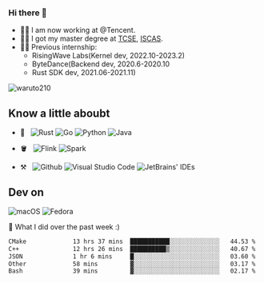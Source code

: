 ### Hi there 👋
- 👨‍💻 I am now working at @Tencent.
- 👨‍🎓 I got my master degree at [TCSE](http://www.tcse.cn), [ISCAS](http://www.iscas.ac.cn).
- 👨‍💻 Previous internship:
  - RisingWave Labs(Kernel dev, 2022.10-2023.2)
  - ByteDance(Backend dev, 2020.6-2020.10
  - Rust SDK dev, 2021.06-2021.11)

<img src="https://komarev.com/ghpvc/?username=waruto210" alt="waruto210" />


## Know a little aboubt

- 📖 &nbsp;
  ![Rust](https://img.shields.io/badge/Rust-red?style=for-the-badge&logo=rust&logoColor=white)
  ![Go](https://img.shields.io/badge/Go-00ADD8?style=for-the-badge&logo=go&logoColor=white)
  ![Python](https://img.shields.io/badge/Python-3776AB?style=for-the-badge&logo=python&logoColor=white)
  ![Java](https://img.shields.io/badge/Java-ED8B00?style=for-the-badge&logo=java&logoColor=white)

- 🪣 &nbsp;
  ![Flink](https://img.shields.io/badge/-Flink-black?style=for-the-badge&logo=apacheflink)
  ![Spark](https://img.shields.io/badge/-Spark-black?style=for-the-badge&logo=apachespark)

- ⚒️ &nbsp;
  ![Github](https://img.shields.io/badge/GitHub-100000?style=for-the-badge&logo=github&logoColor=white)
  ![Visual Studio Code](https://img.shields.io/badge/-Visual%20Studio%20Code-333333?style=for-the-badge&logo=visual-studio-code&logoColor=007ACC)
  ![JetBrains' IDEs](https://img.shields.io/badge/-JetBrains'%20IDEs-333333?style=for-the-badge&logo=jetbrains&logoColor=#000000)

## Dev on
![macOS](https://img.shields.io/badge/-macOS-black?style=for-the-badge&logo=Apple)
![Fedora](https://img.shields.io/badge/-Fedora_Linux-blue?style=for-the-badge&logo=fedora&logoColor=white)

🔭 What I did over the past week :)

<!--START_SECTION:waka-->

```txt
CMake             13 hrs 37 mins  ███████████░░░░░░░░░░░░░░   44.53 %
C++               12 hrs 26 mins  ██████████▒░░░░░░░░░░░░░░   40.67 %
JSON              1 hr 6 mins     █░░░░░░░░░░░░░░░░░░░░░░░░   03.60 %
Other             58 mins         ▓░░░░░░░░░░░░░░░░░░░░░░░░   03.17 %
Bash              39 mins         ▓░░░░░░░░░░░░░░░░░░░░░░░░   02.17 %
```

<!--END_SECTION:waka-->
